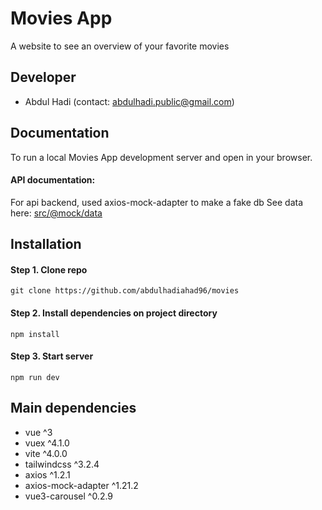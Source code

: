 # Movies App
A website to see an overview of your favorite movies

## Developer
 * Abdul Hadi (contact: abdulhadi.public@gmail.com)

## Documentation
To run a local Movies App development server and open in your browser.

#### API documentation: 
For api backend, used axios-mock-adapter to make a fake db
See data here: [src/@mock/data](https://github.com/abdulhadiahad96/movies/blob/master/src/@mock/data)

## Installation
#### Step 1. Clone repo
`git clone https://github.com/abdulhadiahad96/movies`

#### Step 2. Install dependencies on project directory
`npm install`

#### Step 3. Start server
`npm run dev`

## Main dependencies
 * vue ^3
 * vuex ^4.1.0
 * vite ^4.0.0
 * tailwindcss ^3.2.4
 * axios ^1.2.1
 * axios-mock-adapter ^1.21.2
 * vue3-carousel ^0.2.9


